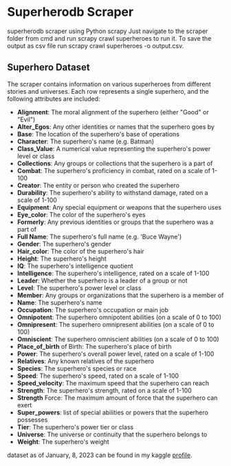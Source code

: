 # Superherodb Scraper

superherodb scraper using Python scrapy
Just navigate to the scraper folder from cmd and run scrapy crawl superheroes to run it. To save the output as csv file run scrapy crawl superheroes -o output.csv.
## Superhero Dataset

The scraper contains information on various superheroes from different stories and universes. Each row represents a single superhero, and the following attributes are included:

- **Alignment**: The moral alignment of the superhero (either "Good" or "Evil")
- **Alter_Egos**: Any other identities or names that the superhero goes by
- **Base**: The location of the superhero's base of operations
- **Character**: The superhero's name (e.g. Batman)
- **Class_Value**: A numerical value representing the superhero's power level or class
- **Collections**: Any groups or collections that the superhero is a part of
- **Combat**: The superhero's proficiency in combat, rated on a scale of 1-100
- **Creator**: The entity or person who created the superhero
- **Durability**: The superhero's ability to withstand damage, rated on a scale of 1-100
- **Equipment**: Any special equipment or weapons that the superhero uses
- **Eye_color**: The color of the superhero's eyes
- **Formerly**: Any previous identities or groups that the superhero was a part of
- **Full Name**: The superhero's full name (e.g. 'Buce Wayne')
- **Gender**: The superhero's gender
- **Hair_color**: The color of the superhero's hair
- **Height**: The superhero's height
- **IQ**: The superhero's intelligence quotient
- **Intelligence**: The superhero's intelligence, rated on a scale of 1-100
- **Leader**: Whether the superhero is a leader of a group or not
- **Level**: The superhero's power level or class
- **Member**: Any groups or organizations that the superhero is a member of
- **Name**: The superhero's name
- **Occupation**: The superhero's occupation or main job
- **Omnipotent**: The superhero omnipotent abilities (on a scale of 0 to 100)
- **Omnipresent**: The superhero omnipresent abilities (on a scale of 0 to 100)
- **Omniscient**: The superhero omniscient abilities (on a scale of 0 to 100)
- **Place_of_birth** of Birth: The superhero's place of birth
- **Power**: The superhero's overall power level, rated on a scale of 1-100
- **Relatives**: Any known relatives of the superhero
- **Species**: The superhero's species or race
- **Speed**: The superhero's speed, rated on a scale of 1-100
- **Speed_velocity**: The maximum speed that the superhero can reach
- **Strength**: The superhero's strength, rated on a scale of 1-100
- **Strength** Force: The maximum amount of force that the superhero can exert
- **Super_powers**: list of special abilities or powers that the superhero possesses
- **Tier**: The superhero's power tier or class
- **Universe**: The universe or continuity that the superhero belongs to
- **Weight**: The superhero's weight

dataset as of January, 8, 2023 can be found in my kaggle [profile](https://www.kaggle.com/datasets/baraazaid/superherodb). 
  
